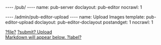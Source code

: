 ---- /pub/ ----
name: pub-server
doclayout: pub-editor
nocrawl: 1


---- /admin/pub-editor-upload ----
name: Upload Images
template: pub-editor-upload
doclayout: pub-editor-doclayout
postandget: 1
nocrawl: 1

[?file?](upload)
[?submit? Upload](-)  
[Markdown will appear below. ?label?](- "instructions")

